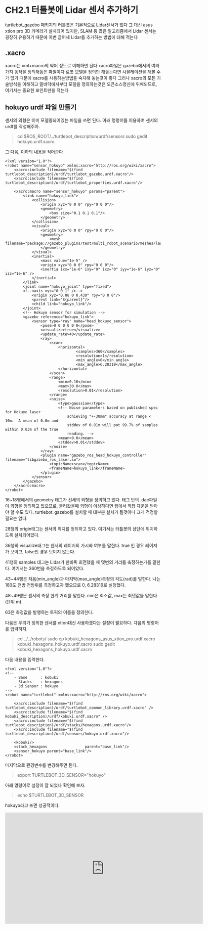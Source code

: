 # CH2.1 터틀봇에 Lidar 센서 추가하기

turtlebot_gazebo 패키지의 터틀봇은 기본적으로 Lidar센서가 없다 
 그 대신 asus xtion pro 3D 카메라가 설치되어 있지만, SLAM 등 많은 알고리즘에서 Lidar 센서는 굉장히 유용하기 때문에 이번 글어세 Lidar를 추가하는 방법에 대해 적는다
 
## .xacro
xacro는 xml+macro의 약어 정도로 이해하면 된다
xacro파일은 gazebo에서의 여러가지 동작을 정의해놓은 파일이다
로봇 모델을 정의만 해놓는다면 시뮬레이션을 해볼 수가 없기 때문에 xacro를 사용하는방법을 숙지해 놓는것이 좋다
그러나 xacro의 모든 기술방식을 이해하고 밑바닥에서부터 모델을 정의하는것은 오픈소스정신에 위배되므로, 
여기서는 중요한 포인트만을 적는다

## hokuyo urdf 파일 만들기
센서의 외형은 이미 모델링되어있는 파일을 쓰면 된다.
아래 명령어를 이용하여 센서의 urdf를 작성해주자.

> cd $ROS_ROOT/../turtlebot_description/urdf/sensors
sudo gedit hokuyo.urdf.xacro

그 다음, 이하의 내용을 적어준다

	<?xml version="1.0"?>
	<robot name="sensor_hokuyo" xmlns:xacro="http://ros.org/wiki/xacro">
		<xacro:include filename="$(find turtlebot_description)/urdf/turtlebot_gazebo.urdf.xacro"/>
  		<xacro:include filename="$(find turtlebot_description)/urdf/turtlebot_properties.urdf.xacro"/>

  		<xacro:macro name="sensor_hokuyo" params="parent">
			<link name="hokuyo_link">
      			<collision>
        			<origin xyz="0 0 0" rpy="0 0 0"/>
        			<geometry>
          				<box size="0.1 0.1 0.1"/>
        			</geometry>
      			</collision>
      			<visual>
        			<origin xyz="0 0 0" rpy="0 0 0"/>
        			<geometry>
          				<mesh filename="package://gazebo_plugins/test/multi_robot_scenario/meshes/laser/hokuyo.dae"/>
        			</geometry>
      			</visual>
      			<inertial>
        			<mass value="1e-5" />
        			<origin xyz="0 0 0" rpy="0 0 0"/>
        			<inertia ixx="1e-6" ixy="0" ixz="0" iyy="1e-6" iyz="0" izz="1e-6" />
      			</inertial>
    		</link>
    		<joint name="hokuyo_joint" type="fixed">
      		<!--<axis xyz="0 0 1" />-->
      			<origin xyz="0.08 0 0.430" rpy="0 0 0"/>
      			<parent link="${parent}"/>
      			<child link="hokuyo_link"/>
     		</joint>
     		<!-- Hokuyo sensor for simulation -->
     		<gazebo reference="hokuyo_link">
    			<sensor type="ray" name="head_hokuyo_sensor">
      				<pose>0 0 0 0 0 0</pose>
      				<visualize>true</visualize>
      				<update_rate>40</update_rate>
      				<ray>
        				<scan>
          					<horizontal>
            						<samples>360</samples>
            						<resolution>1</resolution>
            						<min_angle>0</min_angle>
            						<max_angle>6.28319</max_angle>
          					</horizontal>
        				</scan>
        				<range>
          					<min>0.10</min>
          					<max>30.0</max>
          					<resolution>0.01</resolution>
        				</range>
        				<noise>
          					<type>gaussian</type>
          					<!-- Noise parameters based on published spec for Hokuyo laser
               					achieving "+-30mm" accuracy at range < 10m.  A mean of 0.0m and
               					stddev of 0.01m will put 99.7% of samples within 0.03m of the true
               					reading. -->
          					<mean>0.0</mean>
          					<stddev>0.01</stddev>
        				</noise>
      				</ray>
      				<plugin name="gazebo_ros_head_hokuyo_controller" filename="libgazebo_ros_laser.so">
        				<topicName>scan</topicName>
        				<frameName>hokuyo_link</frameName>
      				</plugin>
    			</sensor>
  			</gazebo>
		</xacro:macro>
	</robot>
	
16~18행에서의 geometry 태그가 선세의 외형을 정의하고 있다.
태그 안의 .dae파일이 외형을 정의하고 있으므로, 불러왔을때 외형이 이상하다면 웹에서 직접 다운을 받아야 할 수도 있다.
turtlebot_gazebo를 설치할 때 대부분 설치가 될것이니 크게 걱정할 필요는 없다.

28행의 origin태그는 센서의 위치를 정의하고 있다.
여기서는 터틀봇의 상단에 위치하도록 설치되어있다.

36행의 visualize태그는 센서의 레이저의 가시화 여부를 말한다.
true 인 경우 레이져가 보이고, false인 경우 보이지 않는다.

41행의 samples 태그는 Lidar가 한바퀴 회전했을 때 몇변의 거리를 측정하는가를 말한다.
여기서는 360번을 측정하도록 되어있다.

43~44행은 처음(min_angle)과 마지막(max_angle)측정의 각도(rad)롤 말한다.
나는 180도 전방 전방위를 측정하고자 했으므로 0, 6.28319로 설정했다.

48~49행은 센서의 측정 한계 거리를 말한다.
min은 최소값, max는 최댓값을 말한다(단위 m).

63은 측정값을 발행하는 토픽의 이름을 정의한다.

다음은 우리가 정의한 센서를 xtion대신 사용하겠다는 설정이 필요하다.
다음의 명령어를 입력하자.

>cd ../../robots/
sudo cp kobuki_hexagons_asus_xtion_pro.urdf.xacro kobuki_hexagons_hokuyo.urdf.xacro
sudo gedit kobuki_hexagons_hokuyo.urdf.xacro 

다음 내용을 입력한다.

	<?xml version="1.0"?>
	<!--
		- Base      : kobuki
		- Stacks    : hexagons
    	- 3d Sensor : hokuyo
	-->
	<robot name="turtlebot" xmlns:xacro="http://ros.org/wiki/xacro">

  		<xacro:include filename="$(find turtlebot_description)/urdf/turtlebot_common_library.urdf.xacro" />
  		<xacro:include filename="$(find kobuki_description)/urdf/kobuki.urdf.xacro" />
  		<xacro:include filename="$(find turtlebot_description)/urdf/stacks/hexagons.urdf.xacro"/>
  		<xacro:include filename="$(find turtlebot_description)/urdf/sensors/hokuyo.urdf.xacro"/>

  		<kobuki/>
  		<stack_hexagons                 parent="base_link"/>
  		<sensor_hokuyo parent="base_link"/>
	</robot>
	
마지막으로 환경변수를 변경해주면 된다.

>export TURTLEBOT_3D_SENSOR="hokuyo"

아래 명령어로 설정이 잘 되었나 확인해 보자.

>echo $TURTLEBOT_3D_SENSOR

hokuyo라고 뜨면 성공적이다.

<iframe width="640" height="360" src="https://www.youtube.com/embed/6Az2cNU7gUw" frameborder="0" gesture="media" allowfullscreen=""></iframe>